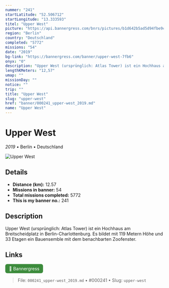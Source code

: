 ```yaml
---
nummer: "241"
startLatitude: "52.506712"
startLongitude: "13.333593"
titel: "Upper West"
picture: "https://api.bannergress.com/bnrs/pictures/b1d642b5ad5d94fbe9c0a94bdbb0ff18"
region: "Berlin"
country: "Deutschland"
completed: "5772"
missions: "54"
date: "2019"
bg-link: "https://bannergress.com/banner/upper-west-7fb6"
onyx: "0"
description: "Upper West (ursprünglich: Atlas Tower) ist ein Hochhaus am Breitscheidplatz in Berlin-Charlottenburg. Es bildet mit 119 Metern Höhe und 33 Etagen ein Bauensemble mit dem benachbarten Zoofenster."
lengthKMeters: "12,57"
umap: ""
missionDay: ""
notice: ""
trip: ""
title: "Upper West"
slug: "upper-west"
href: "banner/000241_upper-west_2019.md"
name: "Upper West"
---
```

# Upper West

*2019* • Berlin • Deutschland

![Upper West](https://api.bannergress.com/bnrs/pictures/b1d642b5ad5d94fbe9c0a94bdbb0ff18)



## Details
- **Distance (km):** 12.57
- **Missions in banner:** 54
- **Total missions completed:** 5772
- **This is my banner no.:** 241



## Description
Upper West (ursprünglich: Atlas Tower) ist ein Hochhaus am Breitscheidplatz in Berlin-Charlottenburg. Es bildet mit 119 Metern Höhe und 33 Etagen ein Bauensemble mit dem benachbarten Zoofenster.



## Links
<a href="https://bannergress.com/banner/upper-west-7fb6" target="_blank" style="display:inline-block;margin-right:8px;padding:6px 12px;background:#3c8b3c;color:#fff;text-decoration:none;border-radius:6px;">🔗 Bannergress</a>



> File: `000241_upper-west_2019.md`
> • #000241
> • Slug: `upper-west`
